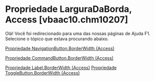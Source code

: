 
# Propriedade LarguraDaBorda, Access [vbaac10.chm10207]

Olá! Você foi redirecionado para uma das nossas páginas de Ajuda F1. Selecione o tópico que estava procurando abaixo.

[Propriedade NavigationButton.BorderWidth (Access)](http://msdn.microsoft.com/library/75994c77-6a4e-f5bd-82ce-38343dfe79bc%28Office.15%29.aspx)

[Propriedade CommandButton.BorderWidth (Access)](http://msdn.microsoft.com/library/a59dbd51-e839-145b-2971-82bdc4c21097%28Office.15%29.aspx)

[Propriedade Label.BorderWidth (Access)](http://msdn.microsoft.com/library/245db6e4-81f8-a95b-65a8-9a7a5dd0b0e0%28Office.15%29.aspx)
[Propriedade ToggleButton.BorderWidth (Access)](http://msdn.microsoft.com/library/cbfd0285-9332-743c-a446-dfbff4dc7443%28Office.15%29.aspx)

